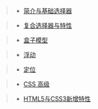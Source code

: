



> - [ 简介与基础选择器](CSS/ch01)



> - [复合选择器与特性](CSS/ch02)



> - [盒子模型](CSS/ch03)



> - [ 浮动](CSS/ch04)



> - [ 定位](CSS/ch05)



> - [CSS 高级](CSS/ch06)



> - [HTML5与CSS3新增特性](CSS/ch07)

